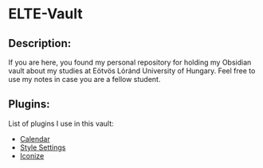 # ELTE-Vault 
## Description:
If you are here, you found my personal repository for holding my Obsidian vault about my studies at Eötvös Lóránd University of Hungary. Feel free to use my notes in case you are a fellow student. 

## Plugins:
List of plugins I use in this vault:
- [Calendar](https://github.com/liamcain/obsidian-calendar-plugin)
- [Style Settings](https://github.com/mgmeyers/obsidian-style-settings)
- [Iconize](https://github.com/FlorianWoelki/obsidian-iconize)